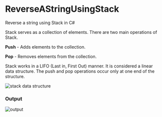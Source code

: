 # ReverseAStringUsingStack
Reverse a string using Stack in C#

Stack serves as a collection of elements. There are two main operations of Stack.

**Push** - Adds elements to the collection.

**Pop** - Removes elements from the collection.

Stack works in a LIFO (Last in, First Out) manner. It is considered a linear data structure. The push and pop operations occur only at one end of the structure.


![stack data structure](https://i.pinimg.com/originals/9c/fb/9e/9cfb9e097d6f1e0fa6889e7543be6a25.gif)

### Output
![output](https://i.imgur.com/eyIfF9H.png)
